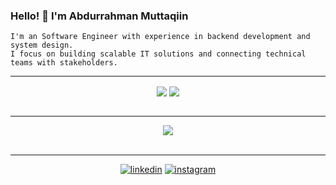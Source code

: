 ### Hello! 👋 I'm Abdurrahman Muttaqiin

```
I'm an Software Engineer with experience in backend development and system design.
I focus on building scalable IT solutions and connecting technical teams with stakeholders.
```
---

<div align="center">
  <img align="center" src="https://github-readme-stats.vercel.app/api?username=muttayoshi&theme=slateorange&show_icons=true&count_private=true&rank_icon=github" />
  <img align="center" src="https://streak-stats.demolab.com/?user=muttayoshi&theme=dark" />
  <br>
  <br>
</div>

---

<div align="center">
  <img align="center" src="https://github-readme-stats.vercel.app/api/top-langs/?username=gurusabarish&theme=radical&langs_count=10&count_private=true" />
  <br>
  <br>
</div>

---

<div align="center">
  
  [<img src='https://img.shields.io/badge/-LinkedIn-0e76a8?logo=linkedIn' alt='linkedin'>](https://id.linkedin.com/in/muttaqiin)
  [<img src='https://img.shields.io/badge/Instagram-E4405F?&logo=instagram&logoColor=white' alt='instagram'>](https://www.instagram.com/abdu.muttaqiin/)

</div>

